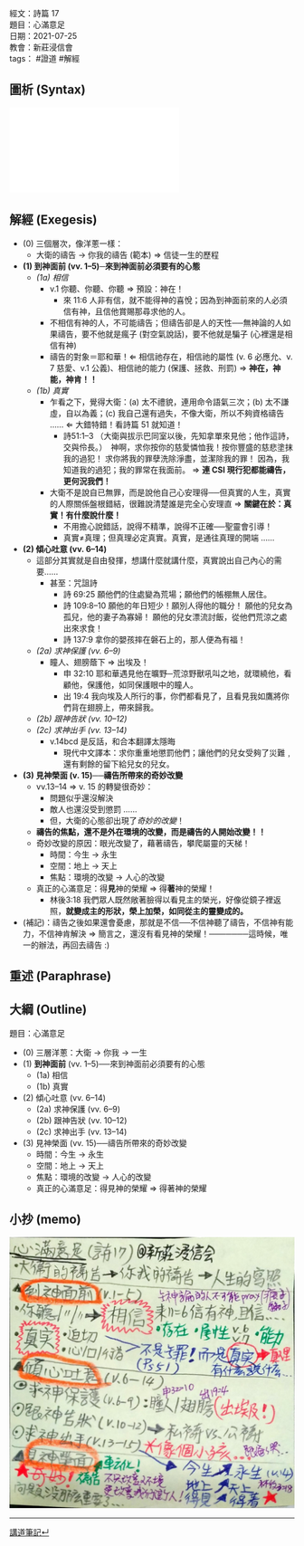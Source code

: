 經文：詩篇 17   
題目：心滿意足  
日期：2021-07-25  
教會：新莊浸信會  
tags： #證道  #解經  


## 圖析 (Syntax)
![images/Ps 17.pdf](images/Ps%2017.pdf)

## 解經 (Exegesis)
- (0) 三個層次，像洋蔥一樣：
	- 大衛的禱告 → 你我的禱告 (範本) ⇒ 信徒一生的歷程
- **(1) 到神面前 (vv. 1–5)─來到神面前必須要有的心態**
	- *(1a) 相信*
		- v.1 你聽、你聽、你聽 ⇒ 預設：神在！
			- 來 11:6 人非有信，就不能得神的喜悅；因為到神面前來的人必須信有神，且信他賞賜那尋求他的人。
		- 不相信有神的人，不可能禱告；但禱告卻是人的天性──無神論的人如果禱告，要不他就是瘋子 (對空氣說話)，要不他就是騙子 (心裡還是相信有神)
		- 禱告的對象＝耶和華！⇐ 相信祂存在，相信祂的屬性 (v. 6 必應允、v. 7 慈愛、v.1 公義)、相信祂的能力 (保護、拯救、刑罰) ⇒ **神在，神能，神肯！！**
	- *(1b) 真實*
		- 乍看之下，覺得大衛：(a) 太不禮貌，連用命令語氣三次；(b) 太不謙虛，自以為義；(c) 我自己還有過失，不像大衛，所以不夠資格禱告 …… ⇐ 大錯特錯！看詩篇 51 就知道！
			- 詩51:1–3 （大衛與拔示巴同室以後，先知拿單來見他；他作這詩，交與伶長。）　神啊，求你按你的慈愛憐恤我！按你豐盛的慈悲塗抹我的過犯！ 求你將我的罪孽洗除淨盡，並潔除我的罪！ 因為，我知道我的過犯；我的罪常在我面前。 ⇒ **連 CSI 現行犯都能禱告，更何況我們！**
		- 大衛不是說自已無罪，而是說他自己心安理得──但真實的人生，真實的人際關係盤根錯結，很難說清楚誰是完全心安理直 ⇒ **關鍵在於：真實！有什麼說什麼！**
			- 不用擔心說錯話，說得不精準，說得不正確──聖靈會引導！
			- 真實≠真理；但真理必定真實。真實，是通往真理的開端 ……
- **(2) 傾心吐意 (vv. 6–14)**
	- 這部分其實就是自由發揮，想講什麼就講什麼，真實說出自己內心的需要……
		- 甚至：咒詛詩
			- 詩 69:25 願他們的住處變為荒場；願他們的帳棚無人居住。 
			- 詩 109:8–10 願他的年日短少！願別人得他的職分！ 願他的兒女為孤兒，他的妻子為寡婦！ 願他的兒女漂流討飯，從他們荒涼之處出來求食！ 
			- 詩 137:9 拿你的嬰孩摔在磐石上的，那人便為有福！ 
	- *(2a) 求神保護 (vv. 6–9)*
		- 瞳人、翅膀蔭下 ⇒ 出埃及！
			- 申 32:10 耶和華遇見他在曠野─荒涼野獸吼叫之地，就環繞他，看顧他，保護他，如同保護眼中的瞳人。 
			- 出 19:4 我向埃及人所行的事，你們都看見了，且看見我如鷹將你們背在翅膀上，帶來歸我。 
	- *(2b) 跟神告狀 (vv. 10–12)*
	- *(2c) 求神出手 (vv. 13–14)*
		- v.14bcd 是反話，和合本翻譯太隱晦
			- 現代中文譯本：求你重重地懲罰他們；讓他們的兒女受夠了災難﹐還有剩餘的留下給兒女的兒女。
- **(3) 見神榮面 (v. 15)──禱告所帶來的奇妙改變**
	- vv.13–14 ⇒ v. 15 的轉變很奇妙：
		- 問題似乎還沒解決
		- 敵人也還沒受到懲罰 …… 
		- 但，大衛的心態卻出現了*奇妙的改變*！
	- **禱告的焦點，還不是外在環境的改變，而是禱告的人開始改變！！**
	- 奇妙改變的原因：眼光改變了，藉著禱告，攀爬屬靈的天梯！
		- 時間：今生 → 永生
		- 空間：地上 → 天上
		- 焦點：環境的改變 → 人心的改變
	- 真正的心滿意足：得**見**神的榮耀 ⇒ 得**著**神的榮耀！
		- 林後3:18 我們眾人既然敞著臉得以看見主的榮光，好像從鏡子裡返照，**就變成主的形狀，榮上加榮，如同從主的靈變成的。**
- (補記)：禱告之後如果還會憂慮，那就是不信──不信神聽了禱告，不信神有能力，不信神肯解決 ⇒ 簡言之，還沒有看見神的榮耀！───────這時候，唯一的辦法，再回去禱告 :)

## 重述 (Paraphrase)

## 大綱 (Outline)
題目：心滿意足
- (0) 三層洋蔥：大衛 → 你我 → 一生
- (1) **到神面前** (vv. 1–5)──來到神面前必須要有的心態
	- (1a) 相信
	- (1b) 真實
- (2) 傾心吐意 (vv. 6–14)
	- (2a) 求神保護 (vv. 6–9)
	- (2b) 跟神告狀 (vv. 10–12)
	- (2c) 求神出手 (vv. 13–14)
- (3) 見神榮面 (vv. 15)──禱告所帶來的奇妙改變
	- 時間：今生 → 永生
	- 空間：地上 → 天上
	- 焦點：環境的改變 → 人心的改變
	- 真正的心滿意足：得見神的榮耀 ⇒ 得著神的榮耀
	

## 小抄 (memo)
![images/2021-07-25-詩17小抄.jpg](images/2021-07-25-%E8%A9%A917%E5%B0%8F%E6%8A%84.jpg)


---
[講道筆記↵](%E8%AC%9B%E9%81%93%E7%AD%86%E8%A8%98.md)


